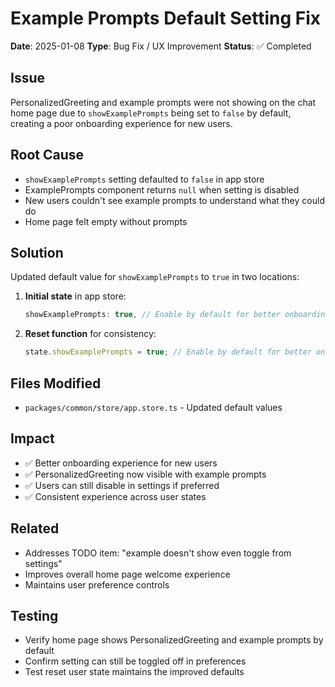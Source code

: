# Example Prompts Default Setting Fix

**Date**: 2025-01-08
**Type**: Bug Fix / UX Improvement
**Status**: ✅ Completed

## Issue

PersonalizedGreeting and example prompts were not showing on the chat home page due to `showExamplePrompts` being set to `false` by default, creating a poor onboarding experience for new users.

## Root Cause

- `showExamplePrompts` setting defaulted to `false` in app store
- ExamplePrompts component returns `null` when setting is disabled
- New users couldn't see example prompts to understand what they could do
- Home page felt empty without prompts

## Solution

Updated default value for `showExamplePrompts` to `true` in two locations:

1. **Initial state** in app store:

   ```typescript
   showExamplePrompts: true, // Enable by default for better onboarding
   ```

2. **Reset function** for consistency:
   ```typescript
   state.showExamplePrompts = true; // Enable by default for better onboarding
   ```

## Files Modified

- `packages/common/store/app.store.ts` - Updated default values

## Impact

- ✅ Better onboarding experience for new users
- ✅ PersonalizedGreeting now visible with example prompts
- ✅ Users can still disable in settings if preferred
- ✅ Consistent experience across user states

## Related

- Addresses TODO item: "example doesn't show even toggle from settings"
- Improves overall home page welcome experience
- Maintains user preference controls

## Testing

- Verify home page shows PersonalizedGreeting and example prompts by default
- Confirm setting can still be toggled off in preferences
- Test reset user state maintains the improved defaults

